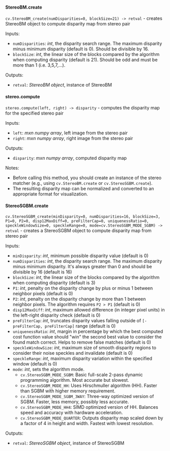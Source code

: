 #### StereoBM.create
`cv.StereoBM_create(numDisparities=0, blockSize=21) -> retval` - creates StereoBM object to compute disparity map from stereo pair

Inputs:
- `numDisparities`: _int_, the disparity search range. The maximum disparity minus minimum disparity (default is 0). Should be divisible by 16.
- `blockSize`: _int_, the linear size of the blocks compared by the algorithm when computing disparity (default is 21). Should be odd and must be more than 1 (i.e. 3,5,7,...).

Outputs:
- `retval`: _StereoBM object_, instance of StereoBM


#### stereo.compute
`stereo.compute(left, right) -> disparity` - computes the disparity map for the specified stereo pair

Inputs:
- `left`: _mxn numpy array_, left image from the stereo pair
- `right`: _mxn numpy array_, right image from the stereo pair

Outputs:
- `disparity`: _mxn numpy array_, computed disparity map

Notes:
- Before calling this method, you should create an instance of the stereo matcher (e.g., using `cv.StereoBM.create` or `cv.StereoSGBM.create`).
- The resulting disparity map can be normalized and converted to an appropriate format for visualization.


#### StereoSGBM.create
`cv.StereoSGBM_create(minDisparity=0, numDisparities=16, blockSize=3, P1=0, P2=0, disp12MaxDiff=0, preFilterCap=0, uniquenessRatio=0, speckleWindowSize=0, speckleRange=0, mode=cv.StereoSGBM_MODE_SGBM) -> retval` - creates a StereoSGBM object to compute disparity map from stereo pair

Inputs:
- `minDisparity`: _int_, minimum possible disparity value (default is 0)
- `numDisparities`: _int_, the disparity search range. The maximum disparity minus minimum disparity. It's always greater than 0 and should be divisible by 16 (default is 16)
- `blockSize`: _int_, the linear size of the blocks compared by the algorithm when computing disparity (default is 3)
- `P1`: _int_, penalty on the disparity change by plus or minus 1 between neighbor pixels (default is 0)
- `P2`: _int_, penalty on the disparity change by more than 1 between neighbor pixels. The algorithm requires `P2 > P1` (default is 0)
- `disp12MaxDiff`: _int_, maximum allowed difference (in integer pixel units) in the left-right disparity check (default is 0)
- `preFilterCap`: _int_, truncates disparity values falling outside of `[-preFilterCap, preFilterCap]` range (default is 0)
- `uniquenessRatio`: _int_, margin in percentage by which the best computed cost function value should "win" the second best value to consider the found match correct. Helps to remove false matches (default is 0)
- `speckleWindowSize`: _int_, maximum size of smooth disparity regions to consider their noise speckles and invalidate (default is 0)
- `speckleRange`: _int_, maximum disparity variation within the specified window (default is 0)
- `mode`: _int_, sets the algorithm mode. 
    - `cv.StereoSGBM_MODE_SGBM`: Basic full-scale 2-pass dynamic programming algorithm. Most accurate but slowest.
    - `cv.StereoSGBM_MODE_HH`: Uses Hirschmuller algorithm (HH). Faster than SGBM with higher memory requirement.
    - `cv.StereoSGBM_MODE_SGBM_3WAY`: Three-way optimized version of SGBM. Faster, less memory, possibly less accurate.
    - `cv.StereoSGBM_MODE_HH4`: SIMD optimized version of HH. Balances speed and accuracy with hardware acceleration.
    - `cv.StereoSGBM_MODE_QUARTER`: Outputs disparity map scaled down by a factor of 4 in height and width. Fastest with lowest resolution.


Outputs:
- `retval`: _StereoSGBM object_, instance of StereoSGBM
